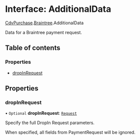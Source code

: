 # Interface: AdditionalData

[CdvPurchase](../modules/CdvPurchase.md).[Braintree](../modules/CdvPurchase.Braintree.md).AdditionalData

Data for a Braintree payment request.

## Table of contents

### Properties

- [dropInRequest](CdvPurchase.Braintree.AdditionalData.md#dropinrequest)

## Properties

### dropInRequest

• `Optional` **dropInRequest**: [`Request`](CdvPurchase.Braintree.DropIn.Request.md)

Specify the full DropIn Request parameters.

When specified, all fields from PaymentRequest will be ignored.
